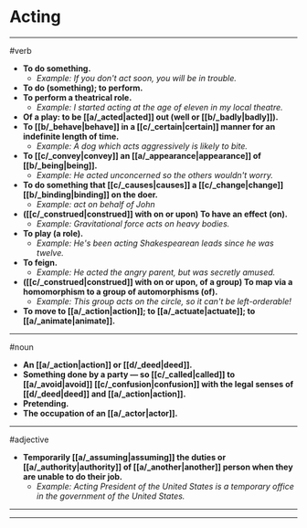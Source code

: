 # Acting
---
#verb
- **To do something.**
	- _Example: If you don't act soon, you will be in trouble._
- **To do (something); to perform.**
- **To perform a theatrical role.**
	- _Example: I started acting at the age of eleven in my local theatre._
- **Of a play: to be [[a/_acted|acted]] out (well or [[b/_badly|badly]]).**
- **To [[b/_behave|behave]] in a [[c/_certain|certain]] manner for an indefinite length of time.**
	- _Example: A dog which acts aggressively is likely to bite._
- **To [[c/_convey|convey]] an [[a/_appearance|appearance]] of [[b/_being|being]].**
	- _Example: He acted unconcerned so the others wouldn't worry._
- **To do something that [[c/_causes|causes]] a [[c/_change|change]] [[b/_binding|binding]] on the doer.**
	- _Example: act on behalf of John_
- **([[c/_construed|construed]] with on or upon) To have an effect (on).**
	- _Example: Gravitational force acts on heavy bodies._
- **To play (a role).**
	- _Example: He's been acting Shakespearean leads since he was twelve._
- **To feign.**
	- _Example: He acted the angry parent, but was secretly amused._
- **([[c/_construed|construed]] with on or upon, of a group) To map via a homomorphism to a group of automorphisms (of).**
	- _Example: This group acts on the circle, so it can't be left-orderable!_
- **To move to [[a/_action|action]]; to [[a/_actuate|actuate]]; to [[a/_animate|animate]].**
---
#noun
- **An [[a/_action|action]] or [[d/_deed|deed]].**
- **Something done by a party — so [[c/_called|called]] to [[a/_avoid|avoid]] [[c/_confusion|confusion]] with the legal senses of [[d/_deed|deed]] and [[a/_action|action]].**
- **Pretending.**
- **The occupation of an [[a/_actor|actor]].**
---
#adjective
- **Temporarily [[a/_assuming|assuming]] the duties or [[a/_authority|authority]] of [[a/_another|another]] person when they are unable to do their job.**
	- _Example: Acting President of the United States is a temporary office in the government of the United States._
---
---
